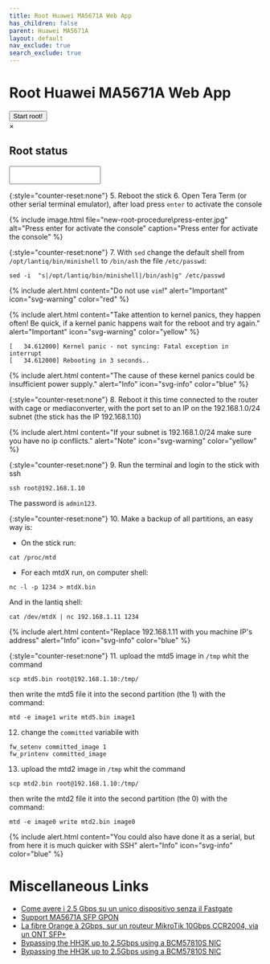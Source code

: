 ```yaml
---
title: Root Huawei MA5671A Web App
has_children: false
parent: Huawei MA5671A
layout: default
nav_exclude: true
search_exclude: true
---
```


<h1>Root Huawei MA5671A Web App</h1>
<button id="start-button" class="btn" data-toogle="modal" data-target="#root-modal">Start root!</button>
<div class="modal" data-modal="root-modal" data-modal-backdrop="static" id="root-modal">
    <div class="modal-content">
        <div class="modal-header">
        <span class="close">&times;</span>
        <h2>Root status</h2>
        </div>
        <div class="modal-body">
        <textarea class="form-control" id="root-status" readonly style="resize: none;">
        </textarea>
        </div>
    </div>
</div>
<script>
    const acontroller = new AbortController();
    const cs = acontroller.signal;
    class LineBreakTransformer {
        constructor() { 
            this.chunks = "";
        }
        transform(chunk, controller) {
            this.chunks += chunk;
            const lines = this.chunks.split("\n");
            this.chunks = lines.pop();
            lines.forEach((line) => controller.enqueue(line));
        }
        flush(controller) {
            controller.enqueue(this.chunks);
        }
    }
    let rootModal = document.getElementById("root-modal");
    let textarea = document.getElementById('root-status');
    rootModal.addEventListener('modal-close', async function(event) {
        acontroller.abort();
    });
    rootModal.addEventListener('modal-open', async function(event) {
        root({signal: cs});
    });
    async function root({ signal } = {}) {
        textarea.value = "";
        let port;
        try {
            port = await navigator.serial.requestPort();
        } catch (err) {
            textarea.value += `Error: ${err.message}\n`;
            console.log(`Error: ${err.message}\n`);
            return;
        }
        if (!port) {
            return;
        }
        textarea.value += '[+] Use serial port device\n';
        textarea.value += '[+] Waiting for trigger characters...\n';
        try {
            await port.open({ baudRate: 115200 });
        } catch (err) {
            textarea.value += `Error: ${err.message}\n`;
            console.log(`Error: ${err.message}\n`);
            return;
        }
        for(let i = 0; i <1000; i++) {
            const textDecoder = new TextDecoderStream();
            const readableStreamClosed = port.readable.pipeTo(textDecoder.writable);
            const reader = textDecoder.readable.pipeThrough(new TransformStream(new LineBreakTransformer())).getReader();            
            const textEncoder = new TextEncoder();
            const writerStreamClosed = textEncoder.readable.pipeTo(port.writable);
            const writer = textEncoder.writable;
            const interval = setInterval(function(){ 
                for(int k=0; k<1000;k++)
                    writer.write(textEncoder.encode(String.fromCharCode(3))); 
            }, 0);
            try {
                while (true) {
                    console.log('await');
                    const { value, done } = await reader.read();
                    if (value.startsWith('U-Boot')) {
                        textarea.value += '[+] Received! transfer enable command...\n';
                        await delay(10000);
                        clearInterval(interval);
                        textarea.value += '[+] Transfer command sequence 2\n';
                        writer.write(textEncoder.encode('setenv bootdelay 3\n'));
                        await delay(1000);
                        textarea.value += '[+] Transfer command sequence 3\n';
                        writer.write(textEncoder.encode('setenv asc0 0\n'));
                        await delay(1000);
                        textarea.value += '[+] Transfer command sequence 4\n';
                        writer.write(textEncoder.encode(
                            'setenv preboot "gpio input 105;gpio input 106;gpio input 107;gpio input 108;gpio set 3;gpio set 109;gpio set 110;gpio clear 423;gpio clear 422;gpio clear 325;gpio clear 402;gpio clear 424"\n'));
                        await delay(1000);
                        textarea.value += '[+] Transfer command sequence 5\n';
                        writer.write(textEncoder.encode('saveenv\n'));
                        await delay(1000);
                        textarea.value += '[+] Transfer command sequence 6\n';
                        writer.write(textEncoder.encode('reset\n'));
                        textarea.value += '[+] Enable command transfer complete! rebooting...\n';
                        break;
                    }
                }
            } catch (err) {
                textarea.value += `Error: ${err.message}\n`;
                console.log(`Error: ${err.message}\n`);
            } finally {
                reader.releaseLock();
                writer.releaseLock();
            }
        }
    }
</script>


{:style="counter-reset:none"}
5. Reboot the stick
6. Open Tera Term (or other serial terminal emulator), after load press `enter` to activate the console

{% include image.html file="new-root-procedure\press-enter.jpg"  alt="Press enter for activate the console" caption="Press enter for activate the console" %}

{:style="counter-reset:none"}
7. With `sed` change the default shell from `/opt/lantiq/bin/minishell` to `/bin/ash` the file `/etc/passwd`:

```shell
sed -i  "s|/opt/lantiq/bin/minishell|/bin/ash|g" /etc/passwd
```
{% include alert.html content="Do not use `vim`!" alert="Important" icon="svg-warning" color="red" %}

{% include alert.html content="Take attention to kernel panics, they happen often! Be quick, if a kernel panic happens wait for the reboot and try again." alert="Important"  icon="svg-warning" color="yellow" %}


```shell
[   34.612000] Kernel panic - not syncing: Fatal exception in interrupt
[   34.612000] Rebooting in 3 seconds..
```

{% include alert.html content="The cause of these kernel panics could be insufficient power supply." alert="Info"  icon="svg-info" color="blue" %}

{:style="counter-reset:none"}
8. Reboot it this time connected to the router with cage or mediaconverter, with the port set to an IP on the 192.168.1.0/24 subnet (the stick has the IP 192.168.1.10)

{% include alert.html content="If your subnet is 192.168.1.0/24 make sure you have no ip conflicts." alert="Note"  icon="svg-warning" color="yellow" %}

{:style="counter-reset:none"}
9. Run the terminal and login to the stick with ssh

```shell
ssh root@192.168.1.10
```

The password is `admin123`.

{:style="counter-reset:none"}
10. Make a backup of all partitions, an easy way is:
- On the stick run:
```shell
cat /proc/mtd
```
- For each mtdX run, on computer shell:
```shell
nc -l -p 1234 > mtdX.bin
```
And in the lantiq shell:
```shell
cat /dev/mtdX | nc 192.168.1.11 1234
```

{% include alert.html content="Replace 192.168.1.11 with you machine IP's address" alert="Info" icon="svg-info" color="blue" %}

{:style="counter-reset:none"}
11. upload the mtd5 image in  `/tmp` whit the command 
```
scp mtd5.bin root@192.168.1.10:/tmp/
```
then write the mtd5 file it into the second partition (the 1) with the command:
```
mtd -e image1 write mtd5.bin image1
```
12. change the `committed` variabile with
```
fw_setenv committed_image 1
fw_printenv committed_image
```
13. upload the mtd2 image in `/tmp` whit the command 
```
scp mtd2.bin root@192.168.1.10:/tmp/
```
then write the mtd2 file it into the second partition (the 0) with the command:
```
mtd -e image0 write mtd2.bin image0
```
{% include alert.html content="You could also have done it as a serial, but from here it is much quicker with SSH" alert="Info"  icon="svg-info" color="blue" %}

# Miscellaneous Links
- [Come avere i 2.5 Gbps su un unico dispositivo senza il Fastgate](https://forum.fibra.click/d/17836-come-avere-i-25-gbps-su-un-unico-dispositivo-senza-il-fastgate)
- [Support MA5671A SFP GPON](https://forum.openwrt.org/t/support-ma5671a-sfp-gpon/48042)
- [La fibre Orange à 2Gbps, sur un routeur MikroTik 10Gbps CCR2004, via un ONT SFP+](https://lafibre.info/remplacer-livebox/guide-de-connexion-fibre-directement-sur-un-routeur-voire-meme-en-2gbps/msg832904/#msg832904)
- [Bypassing the HH3K up to 2.5Gbps using a BCM57810S NIC](https://www.dslreports.com/forum/r32230041-Internet-Bypassing-the-HH3K-up-to-2-5Gbps-using-a-BCM57810S-NIC)
- [Bypassing the HH3K up to 2.5Gbps using a BCM57810S NIC](https://www.dslreports.com/forum/r32230041-Internet-Bypassing-the-HH3K-up-to-2-5Gbps-using-a-BCM57810S-NIC)

